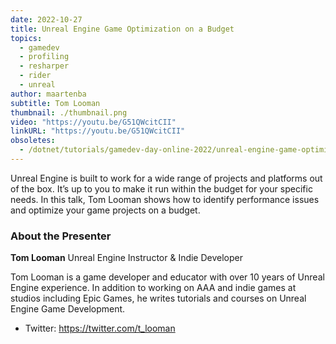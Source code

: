 ```yaml
---
date: 2022-10-27
title: Unreal Engine Game Optimization on a Budget
topics:
  - gamedev
  - profiling
  - resharper
  - rider
  - unreal
author: maartenba
subtitle: Tom Looman
thumbnail: ./thumbnail.png
video: "https://youtu.be/G51QWcitCII"
linkURL: "https://youtu.be/G51QWcitCII"
obsoletes:
  - /dotnet/tutorials/gamedev-day-online-2022/unreal-engine-game-optimization-on-a-budget/
---
```


Unreal Engine is built to work for a wide range of projects and platforms out of the box. It’s up to you to make it run within the budget for your specific needs. In this talk, Tom Looman shows how to identify performance issues and optimize your game projects on a budget.

### About the Presenter

**Tom Looman** Unreal Engine Instructor & Indie Developer

Tom Looman is a game developer and educator with over 10 years of Unreal Engine experience. In addition to working on AAA and indie games at studios including Epic Games, he writes tutorials and courses on Unreal Engine Game Development.

- Twitter: <https://twitter.com/t_looman>
